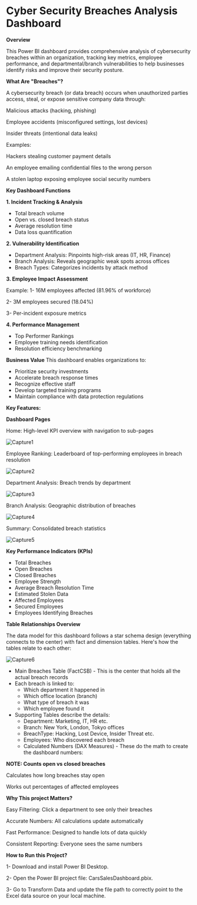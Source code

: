# Cyber Security Breaches Analysis Dashboard

**Overview**

This Power BI dashboard provides comprehensive analysis of cybersecurity breaches within an organization, tracking key metrics, employee performance, and departmental/branch vulnerabilities to help businesses identify risks and improve their security posture.

**What Are "Breaches"?**

A cybersecurity breach (or data breach) occurs when unauthorized parties access, steal, or expose sensitive company data through:

Malicious attacks (hacking, phishing)

Employee accidents (misconfigured settings, lost devices)

Insider threats (intentional data leaks)

Examples:

Hackers stealing customer payment details

An employee emailing confidential files to the wrong person

A stolen laptop exposing employee social security numbers

**Key Dashboard Functions**

**1. Incident Tracking & Analysis**

   - Total breach volume
   - Open vs. closed breach status
   - Average resolution time
   - Data loss quantification


**2. Vulnerability Identification**

   - Department Analysis: Pinpoints high-risk areas (IT, HR, Finance)
   - Branch Analysis: Reveals geographic weak spots across offices
   - Breach Types: Categorizes incidents by attack method


**3. Employee Impact Assessment**

Example: 
  1- 16M employees affected (81.96% of workforce)
  
  2- 3M employees secured (18.04%)

  3- Per-incident exposure metrics



**4. Performance Management**

- Top Performer Rankings
- Employee training needs identification
- Resolution efficiency benchmarking



**Business Value**
This dashboard enables organizations to:
   - Prioritize security investments
   - Accelerate breach response times
   - Recognize effective staff
   - Develop targeted training programs
   - Maintain compliance with data protection regulations
    
    
**Key Features:**

**Dashboard Pages**

Home: High-level KPI overview with navigation to sub-pages

![Capture1](https://github.com/user-attachments/assets/d864d97b-5abc-46c4-8258-3503d017a7b3)

Employee Ranking: Leaderboard of top-performing employees in breach resolution

![Capture2](https://github.com/user-attachments/assets/d8c11ec5-8207-4909-ad90-4842f92e1423)

Department Analysis: Breach trends by department

![Capture3](https://github.com/user-attachments/assets/f8e59ce4-cbd2-4071-82e2-52ce2529b4f1)

Branch Analysis: Geographic distribution of breaches

![Capture4](https://github.com/user-attachments/assets/46515315-9403-48a1-8ea1-e46a3031b878)

Summary: Consolidated breach statistics

![Capture5](https://github.com/user-attachments/assets/4d064c61-78f2-4f77-ab30-52cecd9ad118)

**Key Performance Indicators (KPIs)**

   - Total Breaches
   - Open Breaches
   - Closed Breaches
   - Employee Strength
   - Average Breach Resolution Time
   - Estimated Stolen Data
   - Affected Employees
   - Secured Employees
   - Employees Identifying Breaches

**Table Relationships Overview**

The data model for this dashboard follows a star schema design (everything connects to the center) with fact and dimension tables. Here's how the tables relate to each other:

![Capture6](https://github.com/user-attachments/assets/db65f816-2636-4a21-b05e-aa976234d911)

- Main Breaches Table (FactCSB) - This is the center that holds all the actual breach records
- Each breach is linked to:
     - Which department it happened in
     - Which office location (branch)
     - What type of breach it was
     - Which employee found it
- Supporting Tables describe the details:
     - Department: Marketing, IT, HR etc.
     - Branch: New York, London, Tokyo offices
     - BreachType: Hacking, Lost Device, Insider Threat etc.
     - Employees: Who discovered each breach
     - Calculated Numbers (DAX Measures) - These do the math to create the dashboard numbers:
  

**NOTE: Counts open vs closed breaches**

Calculates how long breaches stay open

Works out percentages of affected employees

**Why This project Matters?**

Easy Filtering: Click a department to see only their breaches

Accurate Numbers: All calculations update automatically

Fast Performance: Designed to handle lots of data quickly

Consistent Reporting: Everyone sees the same numbers

**How to Run this Project?**

1- Download and install Power BI Desktop.

2- Open the Power BI project file: CarsSalesDashboard.pbix.

3- Go to Transform Data and update the file path to correctly point to the Excel data source on your local machine.

